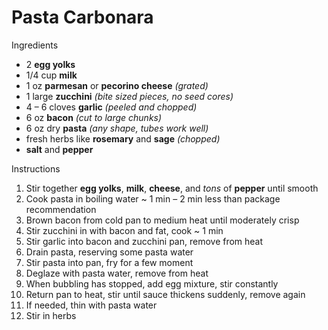 # Pasta Carbonara

Ingredients

* 2 **egg yolks**
* 1/4 cup **milk**
* 1 oz **parmesan** or **pecorino cheese** *(grated)*
* 1 large **zucchini** *(bite sized pieces, no seed cores)*
* 4 – 6 cloves **garlic** *(peeled and chopped)*
* 6 oz **bacon** *(cut to large chunks)*
* 6 oz dry **pasta** *(any shape, tubes work well)*
* fresh herbs like **rosemary** and **sage** *(chopped)*
* **salt** and **pepper**

Instructions

1. Stir together **egg yolks**, **milk**, **cheese**, and *tons* of **pepper** until smooth
1. Cook pasta in boiling water ~ 1 min – 2 min less than package recommendation
1. Brown bacon from cold pan to medium heat until moderately crisp
1. Stir zucchini in with bacon and fat, cook ~ 1 min
1. Stir garlic into bacon and zucchini pan, remove from heat
1. Drain pasta, reserving some pasta water
1. Stir pasta into pan, fry for a few moment
1. Deglaze with pasta water, remove from heat
1. When bubbling has stopped, add egg mixture, stir constantly
1. Return pan to heat, stir until sauce thickens suddenly, remove again
1. If needed, thin with pasta water
1. Stir in herbs
